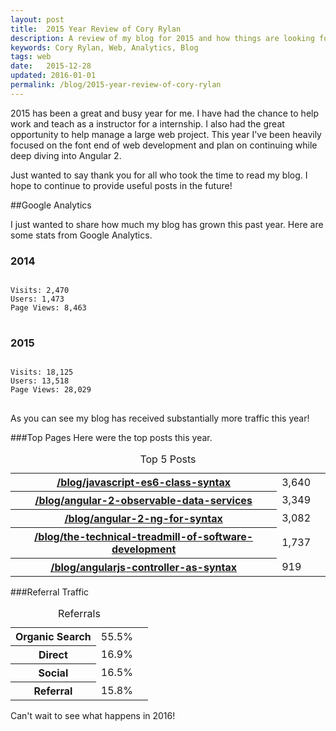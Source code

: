 ```yaml
---
layout: post
title:  2015 Year Review of Cory Rylan
description: A review of my blog for 2015 and how things are looking for the future.
keywords: Cory Rylan, Web, Analytics, Blog
tags: web
date:   2015-12-28
updated: 2016-01-01
permalink: /blog/2015-year-review-of-cory-rylan
---
```



2015 has been a great and busy year for me. I have had the chance to help work and teach as a instructor
for a internship. I also had the great opportunity to help manage a large web project. This year I've been heavily focused
on the font end of web development and plan on continuing while deep diving into Angular 2.

Just wanted to say thank you for all who took the time to read my blog. I hope to continue to provide useful posts in the
future!

##Google Analytics

I just wanted to share how much my blog has grown this past year. Here are some stats from Google Analytics.

<h3>2014</h3>
<pre class="language-javascript">
<code>
Visits: 2,470
Users: 1,473
Page Views: 8,463
</code>
</pre>
<h3>2015</h3>
<pre class="language-javascript">
<code>
Visits: 18,125
Users: 13,518
Page Views: 28,029
</code>
</pre>

As you can see my blog has received substantially more traffic this year!

###Top Pages
Here were the top posts this year.

<table>
<caption>Top 5 Posts</caption>
<tbody>
    <tr>
        <th scope="row"><a href="/blog/javascript-es6-class-syntax">/blog/javascript-es6-class-syntax</a></th>
        <td>3,640</td>
        <td></td>
    </tr>
    <tr>
        <th scope="row"><a href="/blog/angular-2-observable-data-services">/blog/angular-2-observable-data-services</a></th>
        <td>3,349</td>
        <td></td>
    </tr>
    <tr>
        <th scope="row"><a href="/blog/angular-2-ng-for-syntax">/blog/angular-2-ng-for-syntax</a></th>
        <td>3,082</td>
        <td></td>
    </tr>
    <tr>
        <th scope="row"><a href="/blog/the-technical-treadmill-of-software-development">/blog/the-technical-treadmill-of-software-development</a></th>
        <td>1,737</td>
        <td></td>
    </tr>
    <tr>
        <th scope="row"><a href="/blog/angularjs-controller-as-syntax">/blog/angularjs-controller-as-syntax</a></th>
        <td>919</td>
        <td></td>
    </tr>
</tbody>
</table>

###Referral Traffic
<table>
<caption>Referrals</caption>
<tbody>
    <tr>
        <th scope="row">Organic Search</th>
        <td>55.5%</td>
        <td></td>
    </tr>
    <tr>
        <th scope="row">Direct</th>
        <td>16.9%</td>
        <td></td>
    </tr>
    <tr>
        <th scope="row">Social</th>
        <td>16.5%</td>
        <td></td>
    </tr>
    <tr>
        <th scope="row">Referral</th>
        <td>15.8%</td>
        <td></td>
    </tr>
</tbody>
</table>

Can't wait to see what happens in 2016!